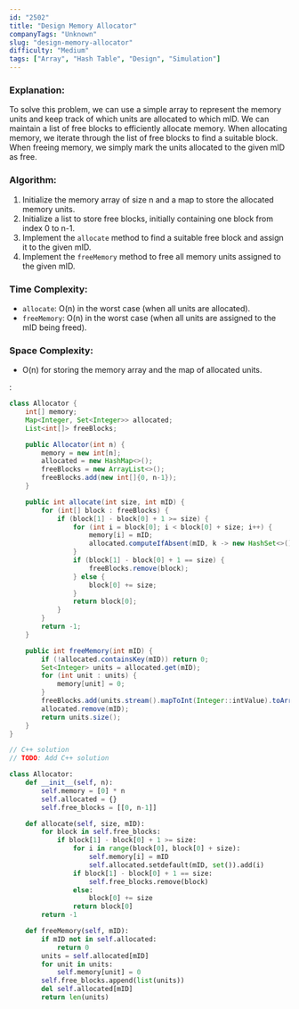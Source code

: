 ```yaml
---
id: "2502"
title: "Design Memory Allocator"
companyTags: "Unknown"
slug: "design-memory-allocator"
difficulty: "Medium"
tags: ["Array", "Hash Table", "Design", "Simulation"]
---
```


### Explanation:
To solve this problem, we can use a simple array to represent the memory units and keep track of which units are allocated to which mID. We can maintain a list of free blocks to efficiently allocate memory. When allocating memory, we iterate through the list of free blocks to find a suitable block. When freeing memory, we simply mark the units allocated to the given mID as free.

### Algorithm:
1. Initialize the memory array of size n and a map to store the allocated memory units.
2. Initialize a list to store free blocks, initially containing one block from index 0 to n-1.
3. Implement the `allocate` method to find a suitable free block and assign it to the given mID.
4. Implement the `freeMemory` method to free all memory units assigned to the given mID.

### Time Complexity:
- `allocate`: O(n) in the worst case (when all units are allocated).
- `freeMemory`: O(n) in the worst case (when all units are assigned to the mID being freed).

### Space Complexity:
- O(n) for storing the memory array and the map of allocated units.

:

```java
class Allocator {
    int[] memory;
    Map<Integer, Set<Integer>> allocated;
    List<int[]> freeBlocks;

    public Allocator(int n) {
        memory = new int[n];
        allocated = new HashMap<>();
        freeBlocks = new ArrayList<>();
        freeBlocks.add(new int[]{0, n-1});
    }

    public int allocate(int size, int mID) {
        for (int[] block : freeBlocks) {
            if (block[1] - block[0] + 1 >= size) {
                for (int i = block[0]; i < block[0] + size; i++) {
                    memory[i] = mID;
                    allocated.computeIfAbsent(mID, k -> new HashSet<>()).add(i);
                }
                if (block[1] - block[0] + 1 == size) {
                    freeBlocks.remove(block);
                } else {
                    block[0] += size;
                }
                return block[0];
            }
        }
        return -1;
    }

    public int freeMemory(int mID) {
        if (!allocated.containsKey(mID)) return 0;
        Set<Integer> units = allocated.get(mID);
        for (int unit : units) {
            memory[unit] = 0;
        }
        freeBlocks.add(units.stream().mapToInt(Integer::intValue).toArray());
        allocated.remove(mID);
        return units.size();
    }
}
```

```cpp
// C++ solution
// TODO: Add C++ solution
```

```python
class Allocator:
    def __init__(self, n):
        self.memory = [0] * n
        self.allocated = {}
        self.free_blocks = [[0, n-1]]

    def allocate(self, size, mID):
        for block in self.free_blocks:
            if block[1] - block[0] + 1 >= size:
                for i in range(block[0], block[0] + size):
                    self.memory[i] = mID
                    self.allocated.setdefault(mID, set()).add(i)
                if block[1] - block[0] + 1 == size:
                    self.free_blocks.remove(block)
                else:
                    block[0] += size
                return block[0]
        return -1

    def freeMemory(self, mID):
        if mID not in self.allocated:
            return 0
        units = self.allocated[mID]
        for unit in units:
            self.memory[unit] = 0
        self.free_blocks.append(list(units))
        del self.allocated[mID]
        return len(units)
```